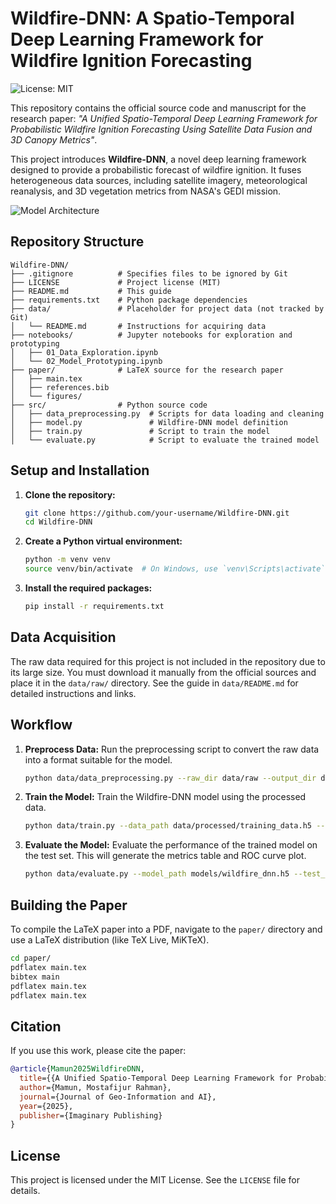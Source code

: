 # Wildfire-DNN: A Spatio-Temporal Deep Learning Framework for Wildfire Ignition Forecasting

![License: MIT](https://img.shields.io/badge/License-MIT-yellow.svg)

This repository contains the official source code and manuscript for the research paper: *"A Unified Spatio-Temporal Deep Learning Framework for Probabilistic Wildfire Ignition Forecasting Using Satellite Data Fusion and 3D Canopy Metrics"*.

This project introduces **Wildfire-DNN**, a novel deep learning framework designed to provide a probabilistic forecast of wildfire ignition. It fuses heterogeneous data sources, including satellite imagery, meteorological reanalysis, and 3D vegetation metrics from NASA's GEDI mission.

![Model Architecture](https://storage.googleapis.com/generative-ai-downloads/images/fig_architecture.png)

## Repository Structure

```
Wildfire-DNN/
├── .gitignore          # Specifies files to be ignored by Git
├── LICENSE             # Project license (MIT)
├── README.md           # This guide
├── requirements.txt    # Python package dependencies
├── data/               # Placeholder for project data (not tracked by Git)
│   └── README.md       # Instructions for acquiring data
├── notebooks/          # Jupyter notebooks for exploration and prototyping
│   ├── 01_Data_Exploration.ipynb
│   └── 02_Model_Prototyping.ipynb
├── paper/              # LaTeX source for the research paper
│   ├── main.tex
│   ├── references.bib
│   └── figures/
├── src/                # Python source code
│   ├── data_preprocessing.py  # Scripts for data loading and cleaning
│   ├── model.py               # Wildfire-DNN model definition
│   ├── train.py               # Script to train the model
│   └── evaluate.py            # Script to evaluate the trained model
```

## Setup and Installation

1.  **Clone the repository:**
    ```bash
    git clone https://github.com/your-username/Wildfire-DNN.git
    cd Wildfire-DNN
    ```

2.  **Create a Python virtual environment:**
    ```bash
    python -m venv venv
    source venv/bin/activate  # On Windows, use `venv\Scripts\activate`
    ```

3.  **Install the required packages:**
    ```bash
    pip install -r requirements.txt
    ```

## Data Acquisition

The raw data required for this project is not included in the repository due to its large size. You must download it manually from the official sources and place it in the `data/raw/` directory. See the guide in `data/README.md` for detailed instructions and links.

## Workflow

1.  **Preprocess Data:**
    Run the preprocessing script to convert the raw data into a format suitable for the model.
    ```bash
    python data/data_preprocessing.py --raw_dir data/raw --output_dir data/processed
    ```

2.  **Train the Model:**
    Train the Wildfire-DNN model using the processed data.
    ```bash
    python data/train.py --data_path data/processed/training_data.h5 --epochs 50 --batch_size 32
    ```

3.  **Evaluate the Model:**
    Evaluate the performance of the trained model on the test set. This will generate the metrics table and ROC curve plot.
    ```bash
    python data/evaluate.py --model_path models/wildfire_dnn.h5 --test_data data/processed/test_data.h5
    ```

## Building the Paper

To compile the LaTeX paper into a PDF, navigate to the `paper/` directory and use a LaTeX distribution (like TeX Live, MiKTeX).

```bash
cd paper/
pdflatex main.tex
bibtex main
pdflatex main.tex
pdflatex main.tex
```

## Citation

If you use this work, please cite the paper:

```bibtex
@article{Mamun2025WildfireDNN,
  title={{A Unified Spatio-Temporal Deep Learning Framework for Probabilistic Wildfire Ignition Forecasting Using Satellite Data Fusion and 3D Canopy Metrics}},
  author={Mamun, Mostafijur Rahman},
  journal={Journal of Geo-Information and AI},
  year={2025},
  publisher={Imaginary Publishing}
}
```

## License

This project is licensed under the MIT License. See the `LICENSE` file for details.
